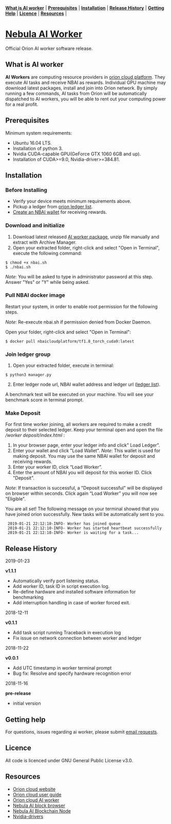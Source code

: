 
**[What is AI worker](#what-is-ai-worker)** | 
**[Prerequisites](#prerequisites)** |
**[Installation](#installation)** |
**[Release History](#release-history)** |
**[Getting Help](#getting-help)** | 
**[Licence](#licence)** |
**[Resources](#resources)** |  

# [Nebula AI Worker](https://github.com/nebulaai/ai-worker)

Official Orion AI worker software release.

## What is AI worker

**AI Workers** are computing resource providers in [orion cloud platform](https://orioncloud.io/). They execute AI tasks and receive NBAI as rewards. 
Individual GPU machine may download latest packages, install and join into Orion network. 
By simply running a few commands, AI tasks from Orion will be automatically dispatched to AI workers, you will be able to rent out your computing power for a real profit.     

## Prerequisites

Minimum system requirements:

- Ubuntu 16.04 LTS. 
- Installation of python 3. 
- Nvidia CUDA-capable GPU(GeForce GTX 1060 6GB and up).
- Installation of CUDA>=9.0, Nvidia-driver>=384.81.

## Installation

### Before Installing

- Verify your device meets minimum requirements above.
- Pickup a ledger from [orion ledger list](https://orioncloud.io/dashboard/#/worker/general).
- [Create an NBAI wallet](https://medium.com/nebula-ai/wallet-instruction-5748c950d556) for receiving rewards.

### Download and initialize 

1. Download latest released [AI worker package](https://github.com/nebulaai/ai-worker/releases), unzip file manually and extract with Archive Manager. 
2. Open your extracted folder, right-click and select "Open in Terminal", execute the following command:
  
 ```
$ chmod +x nbai.sh
$ ./nbai.sh
 ```
   
*Note*: You will be asked to type in administrator password at this step. Answer "Yes" or "Y" while being asked. 
                                                                                                               
### Pull NBAI docker image

Restart your system, in order to enable root permission for the following steps.

*Note*: Re-execute nbai.sh if permission denied from Docker Daemon.

Open your folder, right-click and select "Open in Terminal":

 ```
$ docker pull nbaicloudplatform/tf1.8_torch_cuda9:latest
 ```
 
### Join ledger group

1. Open your extracted folder, execute in terminal:

 ```
$ python3 manager.py
 ```
 
2. Enter ledger node url, NBAI wallet address and ledger url ([ledger list](https://orioncloud.io/dashboard/#/worker/general)).

A benchmark test will be executed on your machine. You will see your benchmark score in terminal prompt.

### Make Deposit

For first time worker joining, all workers are required to make a credit deposit to their selected ledger. 
Keep your terminal open and open the file _/worker deposit/index.html_ :

1. In your browser page, enter your ledger info and click" Load Ledger".
2. Enter your wallet and click "Load Wallet".
*Note*: This wallet is used for making deposit. You may use the same NBAI wallet for deposit and receiving rewards. 
3. Enter your worker ID, click “Load Worker”.
4. Enter the amount of NBAI you will deposit for this worker ID. Click "Deposit".
  
*Note*: If transaction is successful, a "Deposit successful" will be displayed on browser within seconds. Click again “Load Worker” you will now see "Eligible".

You are all set! The following message on your terminal showed that you have joined orion successfully. New tasks will be automatically sent to you.

```
 2019-01-21 22:12:10-INFO- Worker has joined queue
 2019-01-21 22:12:10-INFO- Worker has started heartbeat successfully
 2019-01-21 22:12:10-INFO- Worker is waiting for a task...
```

## Release History

2019-01-23

 **v1.1.1**
 - Automatically verify port listening status.
 - Add worker ID, task ID in script execution log.
 - Re-define hardware and installed software information for benchmarking
 - Add interruption handling in case of worker forced exit.

2018-12-11 

  **v0.1.1**
- Add task script running Traceback in execution log
- Fix issue on network connection between worker and ledger

2018-11-22

 **v0.0.1**                                          
- Add UTC timestamp in worker terminal prompt                
- Bug fix: Resolve and specify hardware recognition error 

2018-11-16

**pre-release**
- initial version
  

## Getting help

For questions, issues regarding ai worker, please submit [email requests](https://orioncloud.io/contact.html).

## Licence

All code is licenced under GNU General Public License v3.0.

## Resources

* [Orion cloud website](https://orioncloud.io/)
* [Orion cloud user guide](https://orioncloud.io/ai.html)
* [Orion cloud AI worker](https://orioncloud.io/ai-workers.html)
* [Nebula AI block browser](https://scan.nbai.io/#/)
* [Nebula AI Blockchain Node](https://github.com/nebulaai/nbai-node)
* [Nvidia-drivers](https://www.nvidia.com/Download/index.aspx)
